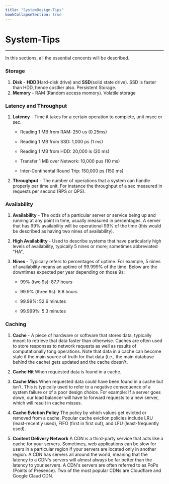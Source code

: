 ```yaml
---
title: "SystemDesign-Tips"
bookCollapseSection: true
---
```


# System-Tips
---
In this sections, all the essential concents will be described.

### Storage
1. **Disk** - **HDD**(Hard-disk drive) and **SSD**(solid state drive). SSD is faster than HDD, hence costlier also. Persistent Storage.
2. **Memory** - RAM (Random access momory). Volatile storage

### Latency and Throughput
1. **Latency** - Time it takes for a certain operation to complete, unit msec or sec.

   * Reading 1 MB from RAM: 250 us (0.25ms)

   * Reading 1 MB from SSD: 1,000 ps (1 ms)

   * Reading 1 MB from HDD: 20,000 is (20 ms)

   * Transfer 1 MB over Network: 10,000 pus (10 ms)

   * Inter-Continental Round Trip: 150,000 ps (150 ms)

2. **Throughput** - The number of operations that a system can handle properly per time unit. For instance the throughput of a sec measured in requests per second (RPS or QPS).

### Availability
1. **Availability** - The odds of a particular server or service being up and running at any point in time, usually measured in percentages. A server that has 99% availability will be operational 99% of the time (this would be described as having two nines of availability).
2. **High Availability** - Used to describe systems that have particularly high levels of availability, typically 5 nines or more; sometimes abbreviated "HA", 
3. **Nines** - Typically refers to percentages of uptime. 
   For example, 5 nines of availability means an uptime of 99.999% of the time. Below are the downtimes expected per year depending on those 9s: 
   
     - 99% (two 9s): 87.7 hours 
   
     - 99.9% (three 9s): 8.8 hours 
   
     - 99.99%: 52.6 minutes 
   
     - 99.999%: 5.3 minutes 

### Caching
1. **Cache** - A piece of hardware or software that stores data, typically meant to retrieve that data faster than otherwise. 
Caches are often used to store responses to network requests as well as results of computationally tong operations.
Note that data in a cache can become stale if the main source of truth for that data (i.e., the main database behind the cache) gets updated and the cache doesn't. 

2. **Cache Hit**
When requested data is found in a cache. 

3. **Cache Miss** 
When requested data could have been found in a cache but isn't. This is typically used to refer to a negative consequence of a system failure or of a poor design choice. For example:
If a server goes down, our load balancer will have to forward requests to a new server, which will result in cache misses.

4. **Cache Eviction Policy**
The policy by which values get evicted or removed from a cache. Popular cache eviction policies include LRU (least-recently used), FIFO (first in first out), and LFU (least-frequently used). 

5. **Content Delivery Network** 
A CDN is a third-party service that acts like a cache for your servers. Sometimes, web applications can be slow for users in a particular region if your servers are located only in another region. A CDN has servers all around the world, meaning that the latency to a CDN's servers will almost always be far better than the latency to your servers. A CDN's servers are often referred to as PoPs (Points of Presence). Two of the most popular CDNs are Cloudflare and Google Claud CDN. 

